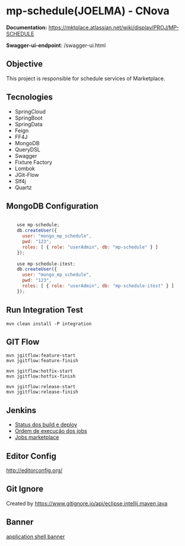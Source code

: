 
# mp-schedule(JOELMA) - CNova

**Documentation:** https://mktplace.atlassian.net/wiki/display/PROJ/MP-SCHEDULE

**Swagger-ui-endpoint**: /swagger-ui.html

## Objective
This project is responsible for schedule services of Marketplace.

## Tecnologies
* SpringCloud
* SpringBoot
* SpringData
* Feign
* FF4J
* MongoDB
* QueryDSL
* Swagger
* Fixture Factory
* Lombok
* JGit-Flow
* Slf4j
* Quartz

## MongoDB Configuration
```javascript

	use mp-schedule;
	db.createUser({
	  user: "mongo_mp_schedule",
	  pwd: "123",
	  roles: [ { role: "userAdmin", db: "mp-schedule" } ]
	});
	
	use mp-schedule-itest;
	db.createUser({
	  user: "mongo_mp_schedule",
	  pwd: "123",
	  roles: [ { role: "userAdmin", db: "mp-schedule-itest" } ]
	});
```

## Run Integration Test
```shell
mvn clean install -P integration
```


## GIT Flow
```shell
mvn jgitflow:feature-start
mvn jgitflow:feature-finish

mvn jgitflow:hotfix-start
mvn jgitflow:hotfix-finish

mvn jgitflow:release-start
mvn jgitflow:release-finish
```

## Jenkins
* [Status dos build e deploy](http://dev.jenkins/view/MONITOR/)
* [Ordem de execução dos jobs](http://dev.jenkins/view/PIPELINES/)
* [Jobs marketplace](http://dev.jenkins/view/Marketplace/)


## Editor Config
http://editorconfig.org/

## Git Ignore
Created by https://www.gitignore.io/api/eclipse,intellij,maven,java

## Banner
[application shell banner](http://patorjk.com/software/taag/#p=display&f=Big%20Money-ne&t=MP-SCHEDULE%0ACNOVA)
